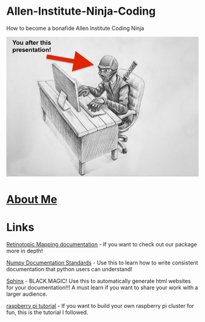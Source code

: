 # Allen-Institute-Ninja-Coding
How to become a bonafide Allen Institute Coding Ninja

![coding ninja](images/coding_ninja.png)




# [About Me](images/purity.png)





# Links


[Retinotopic Mapping documentation](
http://retinotopic-mapping.readthedocs.io/en/latest/) - If you want to check
out our package more in depth!

[Numpy Documentation Standards](
https://github.com/numpy/numpy/blob/master/doc/HOWTO_DOCUMENT.rst.txt) -
Use this to learn how to write consistent documentation
that python users can understand!

[Sphinx](http://www.sphinx-doc.org/en/stable/index.html) - BLACK MAGIC!
Use this to automatically generate html websites for your documentation!!! 
A must learn if you want to share your work with a larger audience.

[raspberry pi tutorial](http://makezine.com/projects/build-a-compact-4-node-raspberry-pi-cluster/) -
If you want to build your own raspberry pi cluster for fun, this is the tutorial I followed.